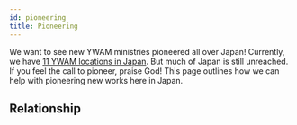 ```yaml
---
id: pioneering
title: Pioneering
---
```


We want to see new YWAM ministries pioneered all over Japan! Currently, we have [11 YWAM locations in Japan](https://www.ywamjapan.org/en/omegazones/). But much of Japan is still unreached. If you feel the call to pioneer, praise God! This page outlines how we can help with pioneering new works here in Japan.

## Relationship
